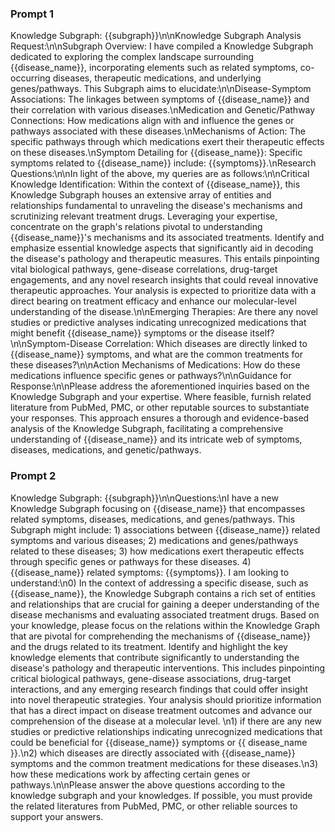 ### Prompt 1
Knowledge Subgraph: {{subgraph}}\n\nKnowledge Subgraph Analysis Request:\n\nSubgraph Overview: I have compiled a Knowledge Subgraph dedicated to exploring the complex landscape surrounding {{disease_name}}, incorporating elements such as related symptoms, co-occurring diseases, therapeutic medications, and underlying genes/pathways. This Subgraph aims to elucidate:\n\nDisease-Symptom Associations: The linkages between symptoms of {{disease_name}} and their correlation with various diseases.\nMedication and Genetic/Pathway Connections: How medications align with and influence the genes or pathways associated with these diseases.\nMechanisms of Action: The specific pathways through which medications exert their therapeutic effects on these diseases.\nSymptom Detailing for {{disease_name}}: Specific symptoms related to {{disease_name}} include: {{symptoms}}.\nResearch Questions:\n\nIn light of the above, my queries are as follows:\n\nCritical Knowledge Identification: Within the context of {{disease_name}}, this Knowledge Subgraph houses an extensive array of entities and relationships fundamental to unraveling the disease's mechanisms and scrutinizing relevant treatment drugs. Leveraging your expertise, concentrate on the graph's relations pivotal to understanding {{disease_name}}'s mechanisms and its associated treatments. Identify and emphasize essential knowledge aspects that significantly aid in decoding the disease's pathology and therapeutic measures. This entails pinpointing vital biological pathways, gene-disease correlations, drug-target engagements, and any novel research insights that could reveal innovative therapeutic approaches. Your analysis is expected to prioritize data with a direct bearing on treatment efficacy and enhance our molecular-level understanding of the disease.\n\nEmerging Therapies: Are there any novel studies or predictive analyses indicating unrecognized medications that might benefit {{disease_name}} symptoms or the disease itself?\n\nSymptom-Disease Correlation: Which diseases are directly linked to {{disease_name}} symptoms, and what are the common treatments for these diseases?\n\nAction Mechanisms of Medications: How do these medications influence specific genes or pathways?\n\nGuidance for Response:\n\nPlease address the aforementioned inquiries based on the Knowledge Subgraph and your expertise. Where feasible, furnish related literature from PubMed, PMC, or other reputable sources to substantiate your responses. This approach ensures a thorough and evidence-based analysis of the Knowledge Subgraph, facilitating a comprehensive understanding of {{disease_name}} and its intricate web of symptoms, diseases, medications, and genetic/pathways.

### Prompt 2
Knowledge Subgraph: {{subgraph}}\n\nQuestions:\nI have a new Knowledge Subgraph focusing on {{disease_name}} that encompasses related symptoms, diseases, medications, and genes/pathways. This Subgraph might include: 1) associations between {{disease_name}} related symptoms and various diseases; 2) medications and genes/pathways related to these diseases; 3) how medications exert therapeutic effects through specific genes or pathways for these diseases. 4) {{disease_name}} related symptoms: {{symptoms}}. I am looking to understand:\n0) In the context of addressing a specific disease, such as {{disease_name}}, the Knowledge Subgraph contains a rich set of entities and relationships that are crucial for gaining a deeper understanding of the disease mechanisms and evaluating associated treatment drugs. Based on your knowledge, please focus on the relations within the Knowledge Graph that are pivotal for comprehending the mechanisms of {{disease_name}} and the drugs related to its treatment. Identify and highlight the key knowledge elements that contribute significantly to understanding the disease's pathology and therapeutic interventions. This includes pinpointing critical biological pathways, gene-disease associations, drug-target interactions, and any emerging research findings that could offer insight into novel therapeutic strategies. Your analysis should prioritize information that has a direct impact on disease treatment outcomes and advance our comprehension of the disease at a molecular level. \n1) if there are any new studies or predictive relationships indicating unrecognized medications that could be beneficial for {{disease_name}} symptoms or {{ disease_name }}.\n2) which diseases are directly associated with {{disease_name}} symptoms and the common treatment medications for these diseases.\n3) how these medications work by affecting certain genes or pathways.\n\nPlease answer the above questions according to the knowledge subgraph and your knowledges. If possible, you must provide the related literatures from PubMed, PMC, or other reliable sources to support your answers.